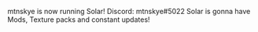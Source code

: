 mtnskye is now running Solar!
Discord: mtnskye#5022
Solar is gonna have Mods, Texture packs and constant updates!
